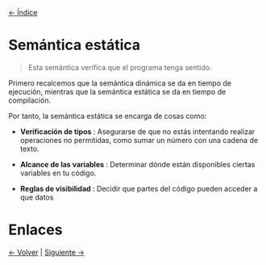 [<- Índice](../LenguajesProgramacion.md)
# Semántica estática

> Esta semántica verifica que el programa tenga sentido.

Primero recalcemos que la semántica dinámica se da en tiempo de ejecución, mientras que la semántica estática se da en tiempo de compilación.

Por tanto, la semántica estática se encarga de cosas como:

- **Verificación de tipos** : Asegurarse de que no estás intentando realizar operaciones no permitidas, como sumar un número con una cadena de texto.

- **Alcance de las variables** : Determinar dónde están disponibles ciertas variables en tu código.

- **Reglas de visibilidad** : Decidir que partes del código pueden acceder a que datos


# Enlaces

[<- Volver](LP22_08_2024.md) | [Siguiente ->](LP26_08_2024.md)